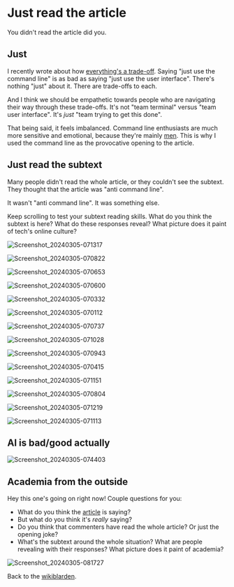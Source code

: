 # Just read the article

You didn't read the article did you.

## Just

I recently wrote about how [everything's a trade-off](/wikiblogarden/better-computing/just/). Saying "just use the command line" is as bad as saying "just use the user interface". There's nothing "just" about it. There are trade-offs to each.

And I think we should be empathetic towards people who are navigating their way through these trade-offs. It's not "team terminal" versus "team user interface". It's *just* "team trying to get this done".

That being said, it feels imbalanced. Command line enthusiasts are much more sensitive and emotional, because they're mainly [men](/wikiblogarden/men). This is why I used the command line as the provocative opening to the article.

## Just read the subtext

Many people didn't read the whole article, or they couldn't see the subtext. They thought that the article was "anti command line".

It wasn't "anti command line". It was something else.

Keep scrolling to test your subtext reading skills. What do you think the subtext is here? What do these responses reveal? What picture does it paint of tech's online culture?

![Screenshot_20240305-071317](https://github.com/TodePond/TodePondDotCom/assets/15892272/bdf3db85-6fb7-4cde-a087-81e95b422585)

![Screenshot_20240305-070822](https://github.com/TodePond/TodePondDotCom/assets/15892272/2c49e8e8-6554-4a11-b23f-421f0f94786c)

![Screenshot_20240305-070653](https://github.com/TodePond/TodePondDotCom/assets/15892272/d9ddbc4a-18cd-4974-a569-929c305b95f0)

![Screenshot_20240305-070600](https://github.com/TodePond/TodePondDotCom/assets/15892272/9851948b-4340-4dda-b2d8-b6b3d434feb1)

![Screenshot_20240305-070332](https://github.com/TodePond/TodePondDotCom/assets/15892272/5b0f6f61-4925-4146-8a57-0d4b63f97991)

![Screenshot_20240305-070112](https://github.com/TodePond/TodePondDotCom/assets/15892272/dd2904ab-c214-4327-906f-bfb6f8991957)

![Screenshot_20240305-070737](https://github.com/TodePond/TodePondDotCom/assets/15892272/84a96eda-1b39-4c0b-9a07-74113712a8e1)

![Screenshot_20240305-071028](https://github.com/TodePond/TodePondDotCom/assets/15892272/ce2fbda3-e0e0-4ef4-b341-6362a168aa7c)

![Screenshot_20240305-070943](https://github.com/TodePond/TodePondDotCom/assets/15892272/6f6be05c-d5a6-469f-a33a-cfea4d51100b)

![Screenshot_20240305-070415](https://github.com/TodePond/TodePondDotCom/assets/15892272/7576c88d-a9df-4312-b8b3-2ec161461ef3)

![Screenshot_20240305-071151](https://github.com/TodePond/TodePondDotCom/assets/15892272/758052e9-f983-4d85-995a-535888a08843)

![Screenshot_20240305-070804](https://github.com/TodePond/TodePondDotCom/assets/15892272/77265d2d-d588-48cd-b2dc-d32d6f5e7cbd)

![Screenshot_20240305-071219](https://github.com/TodePond/TodePondDotCom/assets/15892272/03bf7f66-b0e4-4cb4-826d-b450ea3e8c44)

![Screenshot_20240305-071113](https://github.com/TodePond/TodePondDotCom/assets/15892272/92504bbe-5c58-4085-9adc-ab247b9cc1aa)

## AI is bad/good actually

![Screenshot_20240305-074403](https://github.com/TodePond/TodePondDotCom/assets/15892272/ee54e591-3300-4a58-b9bd-926f425e87c6)

## Academia from the outside

Hey this one's going on right now! Couple questions for you:

- What do you think the [article](/wikiblogarden/academia/from/the-outside/) is saying?
- But what do you think it's *really* saying?
- Do you think that commenters have read the whole article? Or just the opening joke?
- What's the subtext around the whole situation? What are people revealing with their responses? What picture does it paint of academia?

![Screenshot_20240305-081727](https://github.com/TodePond/TodePondDotCom/assets/15892272/96e1c61a-4c2b-46e7-a8a1-d4c7f0a2fe04)


Back to the [wikiblarden](/wikiblogarden).
